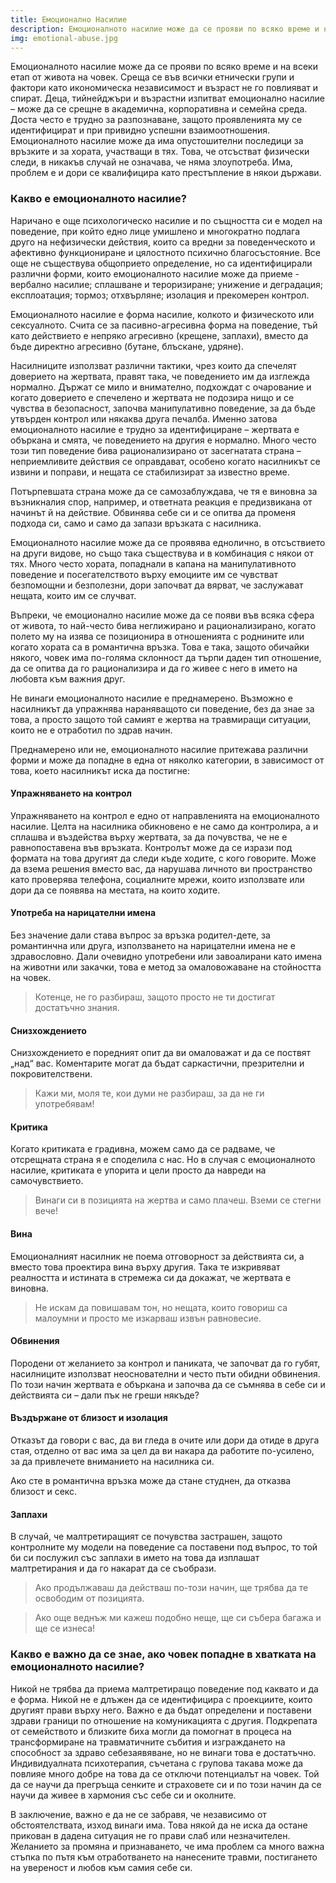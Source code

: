```yaml
---
title: Емоционално Насилие
description: Емоционалното насилие може да се прояви по всяко време и на всеки етап от живота на човек. Среща се във всички етнически групи и фактори като икономическа независимост и възраст не го повлияват и спират.
img: emotional-abuse.jpg
---
```


Емоционалното насилие може да се прояви по всяко време и на всеки етап от живота на човек. Среща се във всички етнически групи и фактори като икономическа независимост и възраст не го повлияват и спират. Деца, тийнейджъри и възрастни изпитват емоционално насилие – може да се срещне в академична, корпоративна и семейна среда. Доста често е трудно за разпознаване, защото проявленията му се идентифицират и при привидно успешни взаимоотношения. Емоционалното насилие може да има опустошителни последици за връзките и за хората, участващи в тях. Това, че отсъстват физически следи, в никакъв случай не означава, че няма злоупотреба. Има, проблем е и дори се квалифицира като престъпление в някои държави.

### Какво е емоционалното насилие?

Наричано е още психологическо насилие и по същността си е модел на поведение, при който едно лице умишлено и многократно подлага друго на нефизически действия, които са вредни за поведенческото и афективно функциониране и цялостното психично благосъстояние. Все още не съществува общоприето определение, но са идентифицирали различни форми, които емоционалното насилие може да приеме - вербално насилие; сплашване и тероризиране; унижение и деградация; експлоатация; тормоз; отхвърляне; изолация и прекомерен контрол.

Емоционалното насилие е форма насилие, колкото и физическото или сексуалното. Счита се за пасивно-агресивна форма на поведение, тъй като действието е непряко агресивно (крещене, заплахи), вместо да бъде директно агресивно (бутане, блъскане, удряне).

Насилниците използват различни тактики, чрез които да спечелят доверието на жертвата, правят така, че поведението им да изглежда нормално. Държат се мило и внимателно, подхождат с очарование и когато доверието е спечелено и жертвата не подозира нищо и се чувства в безопасност, започва манипулативно поведение, за да бъде утвърден контрол или някаква друга печалба. Именно затова емоционалното насилие е трудно за идентифициране – жертвата е объркана и смята, че поведението на другия е нормално. Много често този тип поведение бива рационализирано от засегнатата страна – неприемливите действия се оправдават, особено когато насилникът се извини и поправи, и нещата се стабилизират за известно време.

Потърпевшата страна може да се самозаблуждава, че тя е виновна за възникналия спор, например, и ответната реакция е предизвикана от начинът й на действие. Обвинява себе си и се опитва да променя подхода си, само и само да запази връзката с насилника.

Емоционалното насилие може да се проявява еднолично, в отсъствието на други видове, но също така съществува и в комбинация с някои от тях. Много често хората, попаднали в капана на манипулативното поведение и посегателството върху емоциите им се чувстват безпомощни и безполезни, дори започват да вярват, че заслужават нещата, които им се случват.

Въпреки, че емоционално насилие може да се появи във всяка сфера от живота, то най-често бива неглижирано и рационализирано, когато полето му на изява се позиционира в отношенията с роднините или когато хората са в романтична връзка. Това е така, защото обичайки някого, човек има по-голяма склонност да търпи даден тип отношение, да се опитва да го рационализира и да го живее с него в името на любовта към важния друг.

Не винаги емоционалното насилие е преднамерено. Възможно е насилникът да упражнява нараняващото си поведение, без да знае за това, а просто защото той самият е жертва на травмиращи ситуации, които не е отработил по здрав начин.

Преднамерено или не, емоционалното насилие притежава различни форми и може да попадне в една от няколко категории, в зависимост от това, което насилникът иска да постигне:

#### Упражняването на контрол

Упражняването на контрол е едно от направленията на емоционалното насилие. Целта на насилника обикновено е не само да контролира, а и  сплашва и въздейства върху жертвата, за да почувства, че не е равнопоставена във връзката. Контролът може да се изрази под формата на това другият да следи къде ходите, с кого говорите. Може да взема решения вместо вас, да нарушава личното ви пространство като проверява телефона, социалните мрежи, които използвате или дори да се появява на местата, на които ходите.

#### Употреба на нарицателни имена

Без значение дали става въпрос за връзка родител-дете, за романтинчна или друга, използването на нарицателни имена не е здравословно. Дали очевидно употребени или завоалирани като имена на животни или закачки, това е метод за омаловожаване на стойността на човек.

> Котенце, не го разбираш, защото просто не ти достигат достатъчно знания.

#### Снизхождението

Снизхождението е поредният опит да ви омаловажат и да се поствят „над“ вас. Коментарите могат да бъдат саркастични, презрителни и покровителствени.

> Кажи ми, моля те, кои думи не разбираш, за да не ги употребявам!

#### Критика 

Когато критиката е градивна, можем само да се радваме, че отсрещната страна я е споделила с нас. Но в случая с емоционалното насилие, критиката е упорита и цели просто да навреди на самочувствието.

> Винаги си в позицията на жертва и само плачеш. Вземи се стегни вече!

#### Вина 

Емоционалният насилник не поема отговорност за действията си, а вместо това проектира вина върху другия. Така те изкривяват реалността и истината в стремежа си да докажат, че жертвата е виновна.

> Не искам да повишавам тон, но нещата, които говориш са малоумни и просто ме изкарваш извън равновесие.

#### Обвинения

Породени от желанието за контрол и паниката, че започват да го губят, насилниците използват неоснователни и често пъти обидни обвинения. По този начин жертвата е объркана и започва да се съмнява в себе си и действията си – дали пък не греши някъде?

#### Въздържане от близост и изолация
Отказът да говори с вас, да ви гледа в очите или дори да отиде в друга стая, отделно от вас има за цел да ви накара да работите по-усилено, за да привлечете вниманието на насилника си.

Ако сте в романтична връзка може да стане студнен, да отказва близост и секс.

#### Заплахи

В случай, че малтретиращият се почувства застрашен, защото контролните му модели на поведение са поставени под въпрос, то той би си послужил със заплахи в името на това да изплашат малтретирания и да го накарат да се съобрази.

> Ако продължаваш да действаш по-този начин, ще трябва да те освободим от позицията.

> Ако още веднъж ми кажеш подобно неще, ще си събера багажа и ще се изнеса!

### Какво е важно да се знае, ако човек попадне в хватката на емоционалното насилие?

Никой не трябва да приема малтретиращо поведение под каквато и да е форма. Никой не е длъжен да се идентифицира с проекциите, които другият прави върху него. Важно е да бъдат определени и поставени здрави граници по отношение на комуникацията с другия. Подкрепата от семейството и близките биха могли да помогнат в процеса на трансформиране на травматичните събития и изграждането на способност за здраво себезаявяване, но не винаги това е достатъчно. Индивидуалната психотерапия, съчетана с групова такава може да повлияе много добре на това да се отключи потенциалът на човек. Той да се научи да прегръща сенките и страховете си и по този начин да се научи да живее в хармония със себе си и околните.

В заключение, важно е да не се забравя, че независимо от обстоятелствата, изход винаги има. Това някой да не иска да остане прикован в дадена ситуация не го прави слаб или незначителен. Желанието за промяна и признаването, че има проблем са много важна стъпка по пътя към отработването на нанесените травми, постигането на увереност и любов към самия себе си.